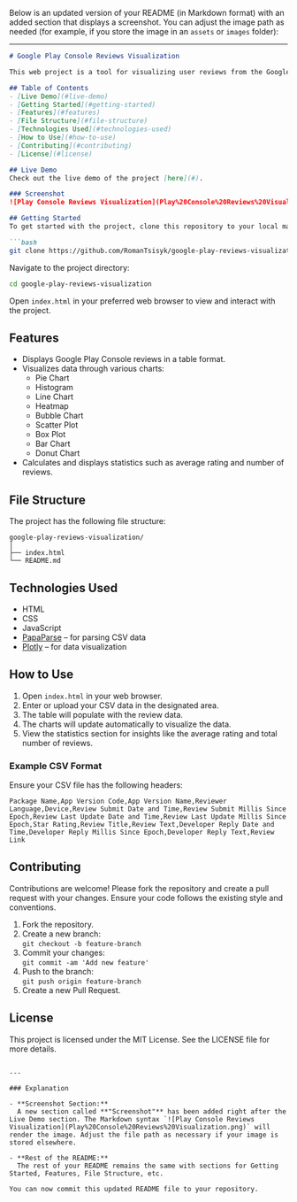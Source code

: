 Below is an updated version of your README (in Markdown format) with an added section that displays a screenshot. You can adjust the image path as needed (for example, if you store the image in an `assets` or `images` folder):

---

```markdown
# Google Play Console Reviews Visualization

This web project is a tool for visualizing user reviews from the Google Play Console. The page displays the reviews in a table format, along with various charts for easy data analysis. The user can enter CSV data to populate the table and charts.

## Table of Contents
- [Live Demo](#live-demo)
- [Getting Started](#getting-started)
- [Features](#features)
- [File Structure](#file-structure)
- [Technologies Used](#technologies-used)
- [How to Use](#how-to-use)
- [Contributing](#contributing)
- [License](#license)

## Live Demo
Check out the live demo of the project [here](#).

### Screenshot
![Play Console Reviews Visualization](Play%20Console%20Reviews%20Visualization.png)

## Getting Started
To get started with the project, clone this repository to your local machine:

```bash
git clone https://github.com/RomanTsisyk/google-play-reviews-visualization.git
```

Navigate to the project directory:

```bash
cd google-play-reviews-visualization
```

Open `index.html` in your preferred web browser to view and interact with the project.

## Features
- Displays Google Play Console reviews in a table format.
- Visualizes data through various charts:
  - Pie Chart
  - Histogram
  - Line Chart
  - Heatmap
  - Bubble Chart
  - Scatter Plot
  - Box Plot
  - Bar Chart
  - Donut Chart
- Calculates and displays statistics such as average rating and number of reviews.

## File Structure
The project has the following file structure:

```
google-play-reviews-visualization/
│
├── index.html
└── README.md
```

## Technologies Used
- HTML
- CSS
- JavaScript
- [PapaParse](https://www.papaparse.com/) – for parsing CSV data
- [Plotly](https://plotly.com/javascript/) – for data visualization

## How to Use
1. Open `index.html` in your web browser.
2. Enter or upload your CSV data in the designated area.
3. The table will populate with the review data.
4. The charts will update automatically to visualize the data.
5. View the statistics section for insights like the average rating and total number of reviews.

### Example CSV Format
Ensure your CSV file has the following headers:

```
Package Name,App Version Code,App Version Name,Reviewer Language,Device,Review Submit Date and Time,Review Submit Millis Since Epoch,Review Last Update Date and Time,Review Last Update Millis Since Epoch,Star Rating,Review Title,Review Text,Developer Reply Date and Time,Developer Reply Millis Since Epoch,Developer Reply Text,Review Link
```

## Contributing
Contributions are welcome! Please fork the repository and create a pull request with your changes. Ensure your code follows the existing style and conventions.

1. Fork the repository.
2. Create a new branch:  
   `git checkout -b feature-branch`
3. Commit your changes:  
   `git commit -am 'Add new feature'`
4. Push to the branch:  
   `git push origin feature-branch`
5. Create a new Pull Request.

## License
This project is licensed under the MIT License. See the LICENSE file for more details.
```

---

### Explanation

- **Screenshot Section:**  
  A new section called **"Screenshot"** has been added right after the Live Demo section. The Markdown syntax `![Play Console Reviews Visualization](Play%20Console%20Reviews%20Visualization.png)` will render the image. Adjust the file path as necessary if your image is stored elsewhere.

- **Rest of the README:**  
  The rest of your README remains the same with sections for Getting Started, Features, File Structure, etc.

You can now commit this updated README file to your repository.